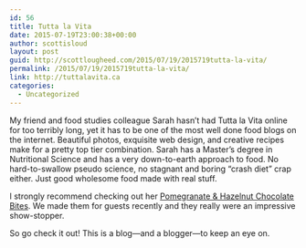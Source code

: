 ```yaml
---
id: 56
title: Tutta la Vita
date: 2015-07-19T23:00:38+00:00
author: scottisloud
layout: post
guid: http://scottlougheed.com/2015/07/19/2015719tutta-la-vita/
permalink: /2015/07/19/2015719tutta-la-vita/
link: http://tuttalavita.ca
categories:
  - Uncategorized
---
```

My friend and food studies colleague Sarah hasn&#8217;t had Tutta la Vita online for too terribly long, yet it has to be one of the most well done food blogs on the internet. Beautiful photos, exquisite web design, and&nbsp;creative recipes make for a pretty top tier combination. Sarah has a Master&#8217;s degree in Nutritional Science&nbsp;and has a very down-to-earth approach to food. No hard-to-swallow pseudo science, no stagnant and boring &#8220;crash diet&#8221; crap either. Just good wholesome food made with real stuff.&nbsp;

I strongly recommend checking out her&nbsp;<a target="_blank" href="http://tuttalavita.ca/desserts/pomegranate-hazelnut-chocolate-bites/">Pomegranate & Hazelnut Chocolate Bites</a>. We made them for guests recently and they really were an impressive show-stopper.&nbsp;

So go check it out! This is a blog—and a blogger—to keep an eye on.
